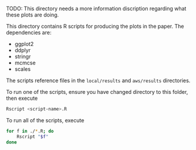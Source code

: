 TODO: This directory needs a more information discription regarding what these plots are doing. 

This directory contains R scripts for producing the plots in the paper. The dependencies are:
* ggplot2
* ddplyr
* stringr
* mcmcse
* scales

The scripts reference files in the `local/results` and `aws/results` directories. 

To run one of the scripts, ensure you have changed directory to this folder, then execute
```bash
Rscript <script-name>.R
```

To run all of the scripts, execute
```bash
for f in ./*.R; do
    Rscript "$f"
done
```
